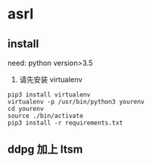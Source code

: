 # asrl

## install

need: python version>3.5

1. 请先安装 virtualenv

```
pip3 install virtualenv
virtualenv -p /usr/bin/python3 yourenv
cd yourenv
source ./bin/activate
pip3 install -r requirements.txt
```


## ddpg 加上 ltsm
